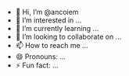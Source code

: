 - 👋 Hi, I’m @ancoiem
- 👀 I’m interested in ...
- 🌱 I’m currently learning ...
- 💞️ I’m looking to collaborate on ...
- 📫 How to reach me ...
- 😄 Pronouns: ...
- ⚡ Fun fact: ...

<!---
ancoiem/ancoiem is a ✨ special ✨ repository because its `README.md` (this file) appears on your GitHub profile.
You can click the Preview link to take a look at your changes.
--->

